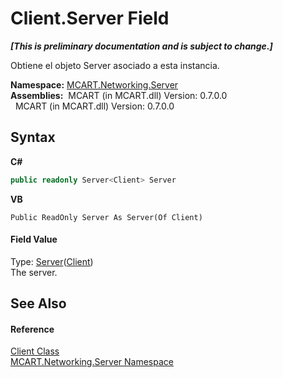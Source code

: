 # Client.Server Field
 _**\[This is preliminary documentation and is subject to change.\]**_

Obtiene el objeto Server asociado a esta instancia.

**Namespace:**&nbsp;<a href="720af18e-2a17-584a-1ca8-e0e39906cbff">MCART.Networking.Server</a><br />**Assemblies:**&nbsp;&nbsp;MCART (in MCART.dll) Version: 0.7.0.0<br />&nbsp;&nbsp;MCART (in MCART.dll) Version: 0.7.0.0<br />

## Syntax

**C#**<br />
``` C#
public readonly Server<Client> Server
```

**VB**<br />
``` VB
Public ReadOnly Server As Server(Of Client)
```


#### Field Value
Type: <a href="6fa3083a-c860-4cc8-7bad-c8d06352c50b">Server</a>(<a href="192fdf1f-b8af-3ec9-0055-92ff0e690de3">Client</a>)<br />The server.

## See Also


#### Reference
<a href="192fdf1f-b8af-3ec9-0055-92ff0e690de3">Client Class</a><br /><a href="720af18e-2a17-584a-1ca8-e0e39906cbff">MCART.Networking.Server Namespace</a><br />